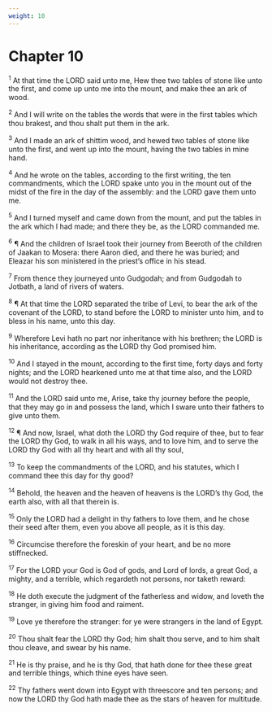 ```yaml
---
weight: 10
---
```


# Chapter 10

<sup>1</sup> At that time the LORD said unto me, Hew thee two tables of stone like unto the first, and come up unto me into the mount, and make thee an ark of wood. 

<sup>2</sup> And I will write on the tables the words that were in the first tables which thou brakest, and thou shalt put them in the ark. 

<sup>3</sup> And I made an ark of shittim wood, and hewed two tables of stone like unto the first, and went up into the mount, having the two tables in mine hand. 

<sup>4</sup> And he wrote on the tables, according to the first writing, the ten commandments, which the LORD spake unto you in the mount out of the midst of the fire in the day of the assembly: and the LORD gave them unto me. 

<sup>5</sup> And I turned myself and came down from the mount, and put the tables in the ark which I had made; and there they be, as the LORD commanded me. 

<sup>6</sup> ¶ And the children of Israel took their journey from Beeroth of the children of Jaakan to Mosera: there Aaron died, and there he was buried; and Eleazar his son ministered in the priest’s office in his stead. 

<sup>7</sup> From thence they journeyed unto Gudgodah; and from Gudgodah to Jotbath, a land of rivers of waters. 

<sup>8</sup> ¶ At that time the LORD separated the tribe of Levi, to bear the ark of the covenant of the LORD, to stand before the LORD to minister unto him, and to bless in his name, unto this day. 

<sup>9</sup> Wherefore Levi hath no part nor inheritance with his brethren; the LORD is his inheritance, according as the LORD thy God promised him. 

<sup>10</sup> And I stayed in the mount, according to the first time, forty days and forty nights; and the LORD hearkened unto me at that time also, and the LORD would not destroy thee. 

<sup>11</sup> And the LORD said unto me, Arise, take thy journey before the people, that they may go in and possess the land, which I sware unto their fathers to give unto them. 

<sup>12</sup> ¶ And now, Israel, what doth the LORD thy God require of thee, but to fear the LORD thy God, to walk in all his ways, and to love him, and to serve the LORD thy God with all thy heart and with all thy soul, 

<sup>13</sup> To keep the commandments of the LORD, and his statutes, which I command thee this day for thy good? 

<sup>14</sup> Behold, the heaven and the heaven of heavens is the LORD’s thy God, the earth also, with all that therein is. 

<sup>15</sup> Only the LORD had a delight in thy fathers to love them, and he chose their seed after them, even you above all people, as it is this day. 

<sup>16</sup> Circumcise therefore the foreskin of your heart, and be no more stiffnecked. 

<sup>17</sup> For the LORD your God is God of gods, and Lord of lords, a great God, a mighty, and a terrible, which regardeth not persons, nor taketh reward: 

<sup>18</sup> He doth execute the judgment of the fatherless and widow, and loveth the stranger, in giving him food and raiment. 

<sup>19</sup> Love ye therefore the stranger: for ye were strangers in the land of Egypt. 

<sup>20</sup> Thou shalt fear the LORD thy God; him shalt thou serve, and to him shalt thou cleave, and swear by his name. 

<sup>21</sup> He is thy praise, and he is thy God, that hath done for thee these great and terrible things, which thine eyes have seen. 

<sup>22</sup> Thy fathers went down into Egypt with threescore and ten persons; and now the LORD thy God hath made thee as the stars of heaven for multitude. 


